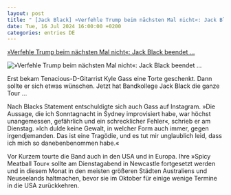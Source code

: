 ```yaml
---
layout: post
title: " [Jack Black] »Verfehle Trump beim nächsten Mal nicht«: Jack Black beendet ..."
date: Tue, 16 Jul 2024 16:00:00 +0200
categories: entries DE
---
```

[»Verfehle Trump beim nächsten Mal nicht«: Jack Black beendet ...](https://www.spiegel.de/kultur/musik/jack-black-beendet-tenacious-d-tournee-nach-kommentar-seines-bandkollegen-zu-trump-attentat-a-c91c5550-5e49-474b-9546-da91fb9537b1)

![»Verfehle Trump beim nächsten Mal nicht«: Jack Black beendet ...](https://cdn.prod.www.spiegel.de/images/4fd4ce13-ab79-4ba8-8ed4-ae79010033e5_w1200_r1.778_fpx68.68_fpy44.98.jpg)

Erst bekam Tenacious-D-Gitarrist Kyle Gass eine Torte geschenkt. Dann sollte er sich etwas wünschen. Jetzt hat Bandkollege Jack Black die ganze Tour ...

Nach Blacks Statement entschuldigte sich auch Gass auf Instagram. »Die Aussage, die ich Sonntagnacht in Sydney improvisiert habe, war höchst unangemessen, gefährlich und ein schrecklicher Fehler«, schrieb er am Dienstag. »Ich dulde keine Gewalt, in welcher Form auch immer, gegen irgendjemanden. Das ist eine Tragödie, und es tut mir unglaublich leid, dass ich mich so danebenbenommen habe.«

Vor Kurzem tourte die Band auch in den USA und in Europa. Ihre »Spicy Meatball Tour« sollte am Dienstagabend in Newcastle fortgesetzt werden und in diesem Monat in den meisten größeren Städten Australiens und Neuseelands haltmachen, bevor sie im Oktober für einige wenige Termine in die USA zurückkehren.


